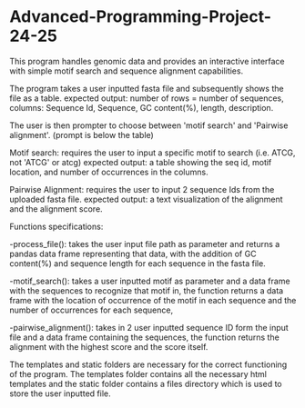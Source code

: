 # Advanced-Programming-Project-24-25
This program handles genomic data and provides an interactive interface with simple motif search and sequence alignment capabilities.

The program takes a user inputted fasta file  and subsequently shows the file as a table. 
	expected output: number of rows = number of sequences, columns: Sequence Id, Sequence, GC content(%), length, description.

The user is then prompter to choose between 'motif search' and 'Pairwise alignment'. (prompt is below the table)

Motif search: requires the user to input a specific motif to search (i.e. ATCG, not 'ATCG' or atcg)
	expected output: a table showing the seq id, motif location, and number of occurrences in the columns.

Pairwise Alignment: requires the user to input 2 sequence Ids from the uploaded fasta file.
	expected output: a text visualization of the alignment and the alignment score.

Functions specifications:

-process_file(): takes the user input file path as parameter and returns a pandas data frame representing that data, with the addition of GC content(%) and sequence length for each sequence in the fasta file.

-motif_search(): takes a user inputted motif as parameter and a data frame with the sequences to recognize that motif in, the function returns a data frame with the location of occurrence of the motif in each sequence and the number of occurrences for each sequence,

-pairwise_alignment(): takes in 2 user inputted sequence ID form the input file and a data frame containing the sequences, the function returns the alignment with the highest score and the score itself.

The templates and static folders are necessary for the correct functioning of the program. The templates folder contains all the necessary html templates and the static folder contains a files directory which is used to store the user inputted file.
